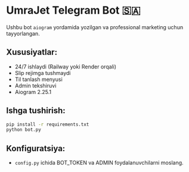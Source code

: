 # UmraJet Telegram Bot 🇸🇦

Ushbu bot `aiogram` yordamida yozilgan va professional marketing uchun tayyorlangan.

## Xususiyatlar:
- 24/7 ishlaydi (Railway yoki Render orqali)
- Slip rejimga tushmaydi
- Til tanlash menyusi
- Admin tekshiruvi
- Aiogram 2.25.1

## Ishga tushirish:

```bash
pip install -r requirements.txt
python bot.py
```

## Konfiguratsiya:
- `config.py` ichida BOT_TOKEN va ADMIN foydalanuvchilarni moslang.
